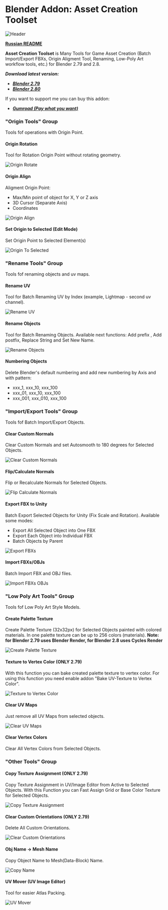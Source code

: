 # Blender Addon: Asset Creation Toolset

![Header](/images/header.png)

**[Russian README](/README_ru.md)**

**Asset Creation Toolset** is Many Tools for Game Asset Creation (Batch Import/Export FBXs, Origin Aligment Tool, Renaming, Low-Poly Art workflow tools, etc.) for Blender 2.79 and 2.8.

***Download latest version:***

* ***[Blender 2.79](https://github.com/mrven/Blender-Asset-Creation-Toolset/raw/master/Releases/Asset_Creation_Toolset_2_4_1_279.zip)***
* ***[Blender 2.80](https://github.com/mrven/Blender-Asset-Creation-Toolset/raw/master/Releases/Asset_Creation_Toolset_2_4_2_280.zip)***

If you want to support me you can buy this addon:
* ***[Gumroad (Pay what you want)](https://gumroad.com/l/hPXIh)***

### "Origin Tools" Group
Tools fof operations with Origin Point.


#### Origin Rotation
Tool for Rotation Origin Point without rotating geometry.

![Origin Rotate](/images/origin_rotate.gif)


#### Origin Align
Aligment Origin Point: 
* Max/Min point of object for X, Y or Z axis
* 3D Cursor (Separate Axis)
* Coordinates

![Origin Align](/images/origin_align.gif)


#### Set Origin to Selected (Edit Mode)
Set Origin Point to Selected Element(s)

![Origin To Selected](/images/origin_to_selected.gif)


### "Rename Tools" Group
Tools fof renaming objects and uv maps.


#### Rename UV
Tool for Batch Renaming UV by Index (example, Lightmap - second uv channel).

![Rename UV](/images/rename_uv.gif)


#### Rename Objects
Tool for Batch Renaming Objects. Available next functions: Add prefix , Add postfix, Replace String and Set New Name.

![Rename Objects](/images/rename_objects.gif)


#### Numbering Objects
Delete Blender's default numbering and add new numbering by Axis and with pattern:
* xxx_1, xxx_10, xxx_100
* xxx_01, xxx_10, xxx_100
* xxx_001, xxx_010, xxx_100


### "Import/Export Tools" Group
Tools fof Batch Import/Export Objects.


#### Clear Custom Normals
Clear Custom Normals and set Autosmooth to 180 degrees for Selected Objects.

![Clear Custom Normals](/images/clear_custom_normals.gif)


#### Flip/Calculate Normals
Flip or Recalculate Normals for Selected Objects.

![Flip Calculate Normals](/images/recalc_normals.gif)


#### Export FBX to Unity
Batch Export Selected Objects for Unity (Fix Scale and Rotation). Available some modes:
* Export All Selected Object into One FBX
* Export Each Object into Individual FBX
* Batch Objects by Parent

![Export FBXs](/images/export_fbxs.gif)


#### Import FBXs/OBJs
Batch Import FBX and OBJ files.

![Import FBXs OBJs](/images/batch_import.gif)


### "Low Poly Art Tools" Group
Tools fof Low Poly Art Style Models.


#### Create Palette Texture
Create Palette Texture (32x32px) for Selected Objects painted with colored materials. In one palette texture can be up to 256 colors (materials).
**Note: for Blender 2.79 uses Blender Render, for Blender 2.8 uses Cycles Render**

![Create Palette Texture](/images/create_palette.gif)


#### Texture to Vertex Color (ONLY 2.79)
With this function you can bake created palette texture to vertex color. For using this function you need enable addon "Bake UV-Texture to Vertex Color".

![Texture to Vertex Color](/images/vertex_colors.gif)


#### Clear UV Maps
Just remove all UV Maps from selected objects.

![Clear UV Maps](/images/clear_uv.gif)


#### Clear Vertex Colors
Clear All Vertex Colors from Selected Objects.


### "Other Tools" Group


#### Copy Texture Assignment (ONLY 2.79)
Copy Texture Assignment in UV/Image Editor from Active to Selected Objects. With this Function you can Fast Assign Grid or Base Color Texture for Selected Objects.

![Copy Texture Assignment](/images/copy_texture.gif)


#### Clear Custom Orientations (ONLY 2.79)
Delete All Custom Orientations.

![Clear Custom Orientations](/images/clear_custom_ori.gif)


#### Obj Name -> Mesh Name
Copy Object Name to Mesh(Data-Block) Name.

![Copy Name](/images/mesh_name.gif)


#### UV Mover (UV Image Editor)
Tool for easier Atlas Packing.

![UV Mover](/images/uv_mover.gif)
